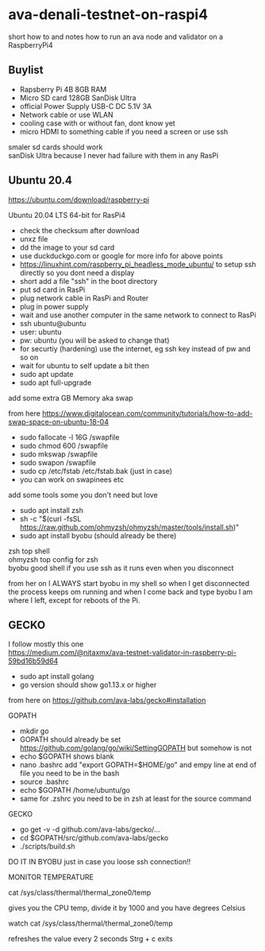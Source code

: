 # ava-denali-testnet-on-raspi4
short how to and notes how to run an ava node and validator on a RaspberryPi4

## Buylist

- Rapsberry Pi 4B 8GB RAM
- Micro SD card 128GB SanDisk Ultra
- official Power Supply USB-C DC 5.1V 3A
- Network cable or use WLAN
- cooling case with or without fan, dont know yet
- micro HDMI to something cable if you need a screen or use ssh

smaler sd cards should work  
sanDisk Ultra because I never had failure with them in any RasPi

## Ubuntu 20.4

https://ubuntu.com/download/raspberry-pi

Ubuntu 20.04 LTS 64-bit for RasPi4

- check the checksum after download
- unxz file
- dd the image to your sd card
- use duckduckgo.com or google for more info for above points
- https://linuxhint.com/raspberry_pi_headless_mode_ubuntu/ to setup ssh directly so you dont need a display
- short add a file "ssh" in the boot directory
- put sd card in RasPi
- plug network cable in RasPi and Router
- plug in power supply
- wait and use another computer in the same network to connect to RasPi
- ssh ubuntu@ubuntu
- user: ubuntu
- pw: ubuntu (you will be asked to change that)
- for securtiy (hardening) use the internet, eg ssh key instead of pw and so on
- wait for ubuntu to self update a bit then
- sudo apt update
- sudo apt full-upgrade

add some extra GB Memory aka swap

from here https://www.digitalocean.com/community/tutorials/how-to-add-swap-space-on-ubuntu-18-04

- sudo fallocate -l 16G /swapfile
- sudo chmod 600 /swapfile
- sudo mkswap /swapfile
- sudo swapon /swapfile
- sudo cp /etc/fstab /etc/fstab.bak (just in case)
- you can work on swapinees etc

add some tools some you don't need but love

- sudo apt install zsh
- sh -c "$(curl -fsSL https://raw.github.com/ohmyzsh/ohmyzsh/master/tools/install.sh)"
- sudo apt install byobu (should already be there)

zsh top shell  
ohmyzsh top config for zsh  
byobu good shell if you use ssh as it runs even when you disconnect

from her on I ALWAYS start byobu in my shell so when I get disconnected the process keeps om running and when I come back and type byobu I am where I left, except for reboots of the Pi.

## GECKO

I follow mostly this one  
https://medium.com/@nitaxmx/ava-testnet-validator-in-raspberry-pi-59bd16b59d64

- sudo apt install golang
- go version should show go1.13.x or higher

from here on https://github.com/ava-labs/gecko#installation

GOPATH

- mkdir go
- GOPATH should already be set https://github.com/golang/go/wiki/SettingGOPATH but somehow is not
- echo $GOPATH shows blank
- nano .bashrc add "export GOPATH=$HOME/go" and empy line at end of file you need to be in the bash
- source .bashrc
- echo $GOPATH /home/ubuntu/go
- same for .zshrc you need to be in zsh at least for the source command

GECKO

- go get -v -d github.com/ava-labs/gecko/...
- cd $GOPATH/src/github.com/ava-labs/gecko
- ./scripts/build.sh

DO IT IN BYOBU just in case you loose ssh connection!!

MONITOR TEMPERATURE

cat /sys/class/thermal/thermal_zone0/temp

gives you the CPU temp, divide it by 1000 and you have degrees Celsius

watch cat /sys/class/thermal/thermal_zone0/temp

refreshes the value every 2 seconds Strg + c exits



